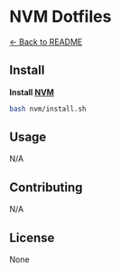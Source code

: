 # NVM Dotfiles

[← Back to README](../README.md#usage)

## Install

**Install [NVM](https://github.com/nvm-sh/nvm)**

```bash
bash nvm/install.sh
```

## Usage

N/A

## Contributing

N/A

## License

None

